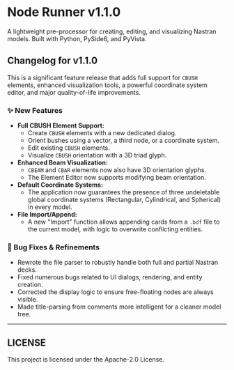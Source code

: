 # Node Runner v1.1.0

A lightweight pre-processor for creating, editing, and visualizing Nastran models. Built with Python, PySide6, and PyVista.

## Changelog for v1.1.0

This is a significant feature release that adds full support for `CBUSH` elements, enhanced visualization tools, a powerful coordinate system editor, and major quality-of-life improvements.

### ✨ New Features
- **Full CBUSH Element Support:**
  - Create `CBUSH` elements with a new dedicated dialog.
  - Orient bushes using a vector, a third node, or a coordinate system.
  - Edit existing `CBUSH` elements.
  - Visualize `CBUSH` orientation with a 3D triad glyph.
- **Enhanced Beam Visualization:**
  - `CBEAM` and `CBAR` elements now also have 3D orientation glyphs.
  - The Element Editor now supports modifying beam orientation.
- **Default Coordinate Systems:**
  - The application now guarantees the presence of three undeletable global coordinate systems (Rectangular, Cylindrical, and Spherical) in every model.
- **File Import/Append:**
  - A new "Import" function allows appending cards from a `.bdf` file to the current model, with logic to overwrite conflicting entities.

### 🐛 Bug Fixes & Refinements
- Rewrote the file parser to robustly handle both full and partial Nastran decks.
- Fixed numerous bugs related to UI dialogs, rendering, and entity creation.
- Corrected the display logic to ensure free-floating nodes are always visible.
- Made title-parsing from comments more intelligent for a cleaner model tree.

---

## LICENSE

This project is licensed under the Apache-2.0 License.